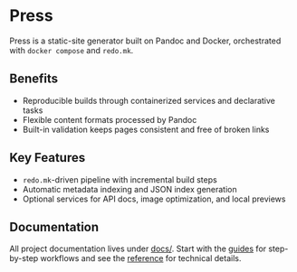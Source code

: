 # Press

Press is a static-site generator built on Pandoc and Docker, orchestrated with `docker compose` and `redo.mk`.

## Benefits

- Reproducible builds through containerized services and declarative tasks
- Flexible content formats processed by Pandoc
- Built-in validation keeps pages consistent and free of broken links

## Key Features

- `redo.mk`-driven pipeline with incremental build steps
- Automatic metadata indexing and JSON index generation
- Optional services for API docs, image optimization, and local previews

## Documentation

All project documentation lives under [docs/](docs/). Start with the [guides](docs/guides/README.md) for step-by-step workflows and see the [reference](docs/reference/README.md) for technical details.

